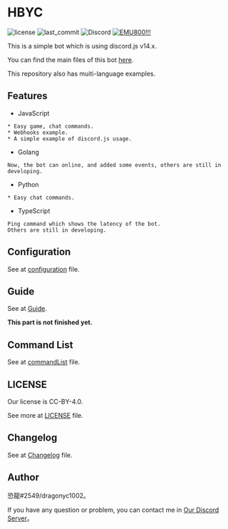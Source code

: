 # HBYC
![license](https://img.shields.io/github/license/dragonyc1002/HBYC?style=for-the-badge)
![last_commit](https://img.shields.io/github/last-commit/dragonyc1002/HBYC?style=for-the-badge) 
![Discord](https://img.shields.io/discord/977204156043509780?style=for-the-badge)
[![EMU800!!!](./public/images/banner-EMU800.JPG)](https://reurl.cc/GxQqdy)

This is a simple bot which is using discord.js v14.x.

You can find the main files of this bot [here](./src/js).

This repository also has muiti-language examples.

## Features
* JavaScript
```
* Easy game, chat commands.
* Webhooks example.
* A simple example of discord.js usage.
```

* Golang
```
Now, the bot can online, and added some events, others are still in developing.
```

* Python
```
* Easy chat commands.
```

* TypeScript
```
Ping command which shows the latency of the bot.
Others are still in developing.
```

## Configuration
See at [configuration](./docs/configuration.md) file.

## Guide
See at [Guide](./docs/guide).

**This part is not finished yet.**

## Command List
See at [commandList](./docs/commandList.md) file.

## LICENSE
Our license is CC-BY-4.0.

See more at [LICENSE](./LICENSE) file.

## Changelog
See at [Changelog](./CHANGELOG.md) file.

## Author
恐龍#2549/dragonyc1002。

If you have any question or problem, you can contact me in [Our Discord Server](https://discord.gg/J7X2nWXszp)。
